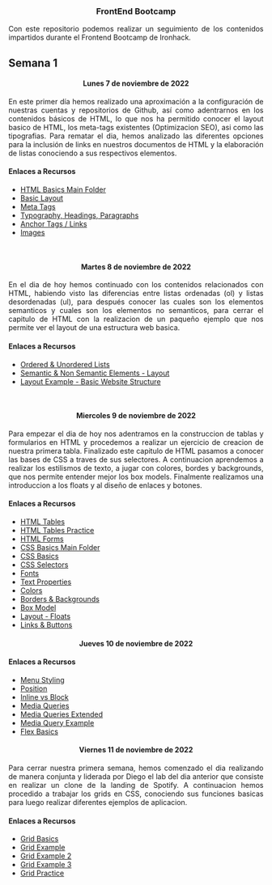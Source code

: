 <h3 align="center"> FrontEnd Bootcamp </h3>

<p align="justify"> Con este repositorio podemos realizar un seguimiento de los contenidos impartidos durante el Frontend Bootcamp de Ironhack.</p>

## Semana 1

<h4 align="center">Lunes 7 de noviembre de 2022</h4>

<p align="justify"> En este primer día hemos realizado una aproximación a la configuración de nuestras cuentas y repositorios de Github, así como adentrarnos en los contenidos básicos de HTML, lo que nos ha permitido conocer el layout basico de HTML, los meta-tags existentes (Optimizacion SEO), asi como las tipografias.
Para rematar el dia, hemos analizado las diferentes opciones para la inclusión de links en nuestros documentos de HTML y la elaboración de listas conociendo a sus respectivos elementos.</p>

<h4>Enlaces a Recursos</h4>

- [HTML Basics Main Folder](https://github.com/kaisercode13/Ironhack-Notes/tree/main/section-02-css)
- [Basic Layout](https://github.com/kaisercode13/Ironhack-Notes/blob/main/section-01-html/01-basic-layout.html)
- [Meta Tags](https://github.com/kaisercode13/Ironhack-Notes/blob/main/section-01-html/02-meta-tags.html)
- [Typography, Headings, Paragraphs](https://github.com/kaisercode13/Ironhack-Notes/blob/main/section-01-html/03-typogrphy.html)
- [Anchor Tags / Links](https://github.com/kaisercode13/Ironhack-Notes/blob/main/section-01-html/04-links.html)
- [Images](https://github.com/kaisercode13/Ironhack-Notes/blob/main/section-01-html/05-images.html)

<br />

<h4 align="center">Martes 8 de noviembre de 2022</h4>

<p align="justify">En el dia de hoy hemos continuado con los contenidos relacionados con HTML, habiendo visto las diferencias entre listas ordenadas (ol) y listas desordenadas (ul), para después conocer las cuales son los elementos semanticos y cuales son los elementos no semanticos, para cerrar el capitulo de HTML con la realizacion de un paqueño ejemplo que nos permite ver el layout de una estructura web basica.</p>

<h4>Enlaces a Recursos</h4>

- [Ordered & Unordered Lists](https://github.com/kaisercode13/Ironhack-Notes/blob/main/section-01-html/06-lists.html)
- [Semantic & Non Semantic Elements - Layout](https://github.com/kaisercode13/Ironhack-Notes/blob/main/section-01-html/07-layout.html)
- [Layout Example - Basic Website Structure](https://github.com/kaisercode13/Ironhack-Notes/blob/main/section-01-html/08-layout-sample.html)

<br />

<h4 align="center">Miercoles 9 de noviembre de 2022</h4>

<p align="justify">Para empezar el dia de hoy nos adentramos en la construccion de tablas y formularios en HTML y procedemos a realizar un ejercicio de creacion de nuestra primera tabla. Finalizado este capitulo de HTML pasamos a conocer las bases de CSS a traves de sus selectores. A continuacion aprendemos a realizar los estilismos de texto, a jugar con colores, bordes y backgrounds, que nos permite entender mejor los box models. Finalmente realizamos una introduccion a los floats y al diseño de enlaces y botones. </p>

<h4>Enlaces a Recursos</h4>

- [HTML Tables](https://github.com/kaisercode13/Ironhack-Notes/blob/main/section-01-html/09-tables.html)
- [HTML Tables Practice](https://github.com/kaisercode13/Ironhack-Notes/blob/main/section-01-html/09-1-table-exercise.html)
- [HTML Forms](https://github.com/kaisercode13/Ironhack-Notes/blob/main/section-01-html/14-forms.html)
- [CSS Basics Main Folder](https://github.com/kaisercode13/Ironhack-Notes/tree/main/section-02-css)
- [CSS Basics](https://github.com/kaisercode13/Ironhack-Notes/blob/main/section-02-css/01-css-basics.html)
- [CSS Selectors](https://github.com/kaisercode13/Ironhack-Notes/blob/main/section-02-css/02-selectors.html)
- [Fonts](https://github.com/kaisercode13/Ironhack-Notes/blob/main/section-02-css/03-fonts.html)
- [Text Properties](https://github.com/kaisercode13/Ironhack-Notes/blob/main/section-02-css/04-text-properties.html)
- [Colors](https://github.com/kaisercode13/Ironhack-Notes/blob/main/section-02-css/05-colors.html)
- [Borders & Backgrounds](https://github.com/kaisercode13/Ironhack-Notes/blob/main/section-02-css/06-border-backgrounds.html)
- [Box Model](https://github.com/kaisercode13/Ironhack-Notes/blob/main/section-02-css/07-box-model.html)
- [Layout - Floats](https://github.com/kaisercode13/Ironhack-Notes/blob/main/section-02-css/08-float-align.html)
- [Links & Buttons](https://github.com/kaisercode13/Ironhack-Notes/blob/main/section-02-css/09-links-buttons.html)

<h4 align="center">Jueves 10 de noviembre de 2022</h4>

<p align="justify"></p>

<h4>Enlaces a Recursos</h4>

- [Menu Styling](https://github.com/kaisercode13/Ironhack-Notes/blob/main/section-02-css/10-menu-styling.html)
- [Position](https://github.com/kaisercode13/Ironhack-Notes/blob/main/section-02-css/11-position.html)
- [Inline vs Block](https://github.com/kaisercode13/Ironhack-Notes/blob/main/section-02-css/12-inline-vs-block.html)
- [Media Queries](https://github.com/kaisercode13/Ironhack-Notes/blob/main/section-02-css/13-media-queries.html)
- [Media Queries Extended](https://github.com/kaisercode13/Ironhack-Notes/blob/main/section-02-css/14-media-queries-extended.html)
- [Media Query Example](https://github.com/kaisercode13/Ironhack-Notes/blob/main/section-02-css/15-media-query-example.html)
- [Flex Basics](https://github.com/kaisercode13/Ironhack-Notes/blob/main/section-02-css/16-flex-basics.html)

<h4 align="center">Viernes 11 de noviembre de 2022</h4>

<p align="justify">Para cerrar nuestra primera semana, hemos comenzado el dia realizando de manera conjunta y liderada por Diego el lab del dia anterior que consiste en realizar un clone de la landing de Spotify. A continuacion hemos procedido a trabajar los grids en CSS, conociendo sus funciones basicas para luego realizar diferentes ejemplos de aplicacion.</p>

<h4>Enlaces a Recursos</h4>

- [Grid Basics](https://github.com/kaisercode13/Ironhack-Notes/blob/main/section-02-css/17-grid-basics.html)
- [Grid Example](https://github.com/kaisercode13/Ironhack-Notes/blob/main/section-02-css/17-grids-ex.html)
- [Grid Example 2](https://github.com/kaisercode13/Ironhack-Notes/blob/main/section-02-css/18-grid-basics-example.html)
- [Grid Example 3](https://github.com/kaisercode13/Ironhack-Notes/blob/main/section-02-css/18-grid-basics-example-2.html)
- [Grid Practice](https://github.com/kaisercode13/Ironhack-Notes/blob/main/section-02-css/18-grid-basics-practice.html)
